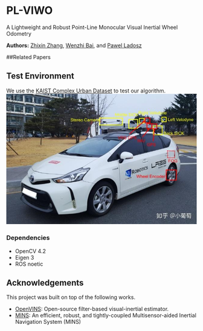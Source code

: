 # PL-VIWO
A Lightweight and Robust Point-Line Monocular Visual Inertial Wheel Odometry

**Authors:** [Zhixin Zhang](https://happy-zzx.github.io/ZhixinZhang.github.io/), [Wenzhi Bai](https://wenzhibai.github.io/), and [Pawel Ladosz]()

##Related Papers


## Test Environment
We use the [KAIST Complex Urban Dataset](https://sites.google.com/view/complex-urban-dataset) to test our algorithm.
![alt text](images/KAIST_data.jpg)
### Dependencies
* OpenCV 4.2
* Eigen 3
* ROS noetic

## Acknowledgements
This project was built on top of the following works.
* [OpenVINS](https://github.com/rpng/open_vins): Open-source filter-based visual-inertial estimator.
* [MINS](https://github.com/rpng/MINS/tree/master): An efficient, robust, and tightly-coupled Multisensor-aided Inertial Navigation System (MINS)
